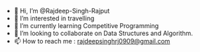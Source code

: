 - 👋 Hi, I’m @Rajdeep-Singh-Rajput
- 👀 I’m interested in travelling
- 🌱 I’m currently learning Competitive Programming
- 💞️ I’m looking to collaborate on Data Structures and Algorithm.
- 📫 How to reach me : rajdeepsinghrj0909@gmail.com

<!---
Rajdeep-Singh-Rajput/Rajdeep-Singh-Rajput is a ✨ special ✨ repository because its `README.md` (this file) appears on your GitHub profile.
You can click the Preview link to take a look at your changes.
--->
